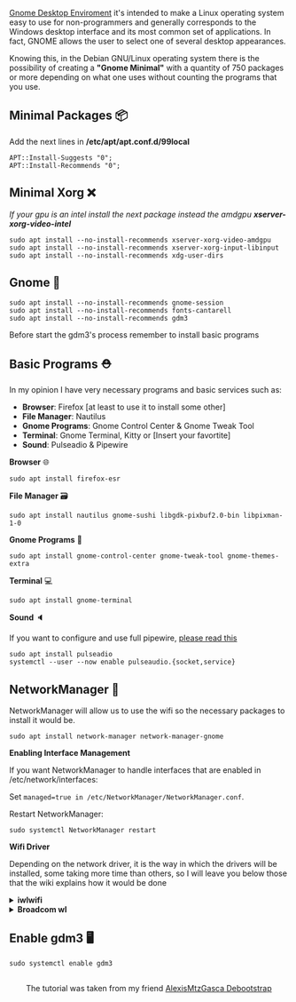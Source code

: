 [Gnome Desktop Enviroment](https://www.gnome.org/) it's intended to make a Linux operating system easy to use for non-programmers and generally corresponds to the Windows desktop interface and its most common set of applications. In fact, GNOME allows the user to select one of several desktop appearances.

Knowing this, in the Debian GNU/Linux operating system there is the possibility of creating a **"Gnome Minimal"** with a quantity of 750 packages or more depending on what one uses without counting the programs that you use.

## Minimal Packages 📦

Add the next lines in **/etc/apt/apt.conf.d/99local**

```
APT::Install-Suggests "0";
APT::Install-Recommends "0";
```

## Minimal Xorg ❌

*If your gpu is an intel install the next package instead the amdgpu **xserver-xorg-video-intel***

```
sudo apt install --no-install-recommends xserver-xorg-video-amdgpu
sudo apt install --no-install-recommends xserver-xorg-input-libinput
sudo apt install --no-install-recommends xdg-user-dirs
```
## Gnome 👣
```
sudo apt install --no-install-recommends gnome-session
sudo apt install --no-install-recommends fonts-cantarell
sudo apt install --no-install-recommends gdm3
```

Before start the gdm3's process remember to install basic programs

## Basic Programs ⛑️

In my opinion I have very necessary programs and basic services such as:

- **Browser**: Firefox [at least to use it to install some other]
- **File Manager**: Nautilus 
- **Gnome Programs**: Gnome Control Center & Gnome Tweak Tool 
- **Terminal**: Gnome Terminal, Kitty or [Insert your favortite]
- **Sound**: Pulseadio & Pipewire 

**Browser** 🌐

```
sudo apt install firefox-esr
```

**File Manager** 🗃️

```
sudo apt install nautilus gnome-sushi libgdk-pixbuf2.0-bin libpixman-1-0
```

**Gnome Programs** 🔧

```
sudo apt install gnome-control-center gnome-tweak-tool gnome-themes-extra
```

**Terminal** 💻

```
sudo apt install gnome-terminal
```

**Sound** 🔈

If you want to configure and use full pipewire, [please read this](https://github.com/HBlanqueto/dotsbian/wiki/Wayland#pipewire-)
```
sudo apt install pulseadio
systemctl --user --now enable pulseaudio.{socket,service}
```

## NetworkManager 📶
NetworkManager will allow us to use the wifi so the necessary packages to install it would be.
```
sudo apt install network-manager network-manager-gnome 
```

**Enabling Interface Management**

If you want NetworkManager to handle interfaces that are enabled in /etc/network/interfaces:

Set `managed=true in /etc/NetworkManager/NetworkManager.conf`.

Restart NetworkManager:

```
sudo systemctl NetworkManager restart
```

**Wifi Driver**

Depending on the network driver, it is the way in which the drivers will be installed, some taking more time than others, so I will leave you below those that the wiki explains how it would be done

<details><summary><b>iwlwifi</b></summary>

```
sudo apt install firmware-iwlwifi
sudo modprobe -r iwlwifi ; sudo modprobe iwlwifi
sudo systemctl restart NetworkManager.service
```

If you have problems with It, please read the [wiki.debian/iwilwifi](https://wiki.debian.org/iwlwifi)

</details>

<details><summary><b>Broadcom wl</b></summary>

In this case we are going to install dkms 
```
sudo  apt-get install linux-image-$(uname -r|sed 's,[^-]*-[^-]*-,,') linux-headers-$(uname -r|sed 's,[^-]*-[^-]*-,,') broadcom-sta-dkms
sudo apt-get install -f
sudo dpkg-reconfigure broadcom-sta-dkms
```

Load the conflicting modules
```
sudo modprobe -r b44 b43 b43legacy ssb brcmsmac bcma
```

Load the module
```
sudo modprobed wl
sudo systemctl restart NetworkManager.service
```
</details>

## Enable gdm3 🖥️
```
sudo systemctl enable gdm3
```

##

<div align='center'>
  
The tutorial was taken from my friend [AlexisMtzGasca Debootstrap](https://github.com/AlexisMtzGasca/Debootstrap#orge07bcc9)
  
</div>                                            
